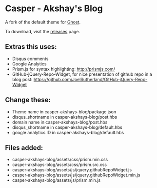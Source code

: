 # Casper - Akshay's Blog

A fork of the default theme for [Ghost](http://github.com/tryghost/ghost/).

To download, visit the [releases](https://github.com/TryGhost/Casper/releases) page.

## Extras this uses:

- Disqus comments
- Google Analytics
- Prism.js for syntax highlighting: http://prismjs.com/
- GitHub-jQuery-Repo-Widget, for nice presentation of github repo in a blog post: https://github.com/JoelSutherland/GitHub-jQuery-Repo-Widget

## Change these:

- Theme name in casper-akshays-blog/package.json
- disqus_shortname in casper-akshays-blog/post.hbs
- domain name in casper-akshays-blog/post.hbs
- disqus_shortname in casper-akshays-blog/default.hbs
- google analytics ID in casper-akshays-blog/default.hbs

## Files added:

- casper-akshays-blog/assets/css/prism.min.css
- casper-akshays-blog/assets/css/prism.src.css
- casper-akshays-blog/assets/js/jquery.githubRepoWidget.js
- casper-akshays-blog/assets/js/jquery.githubRepoWidget.min.js
- casper-akshays-blog/assets/js/prism.min.js
